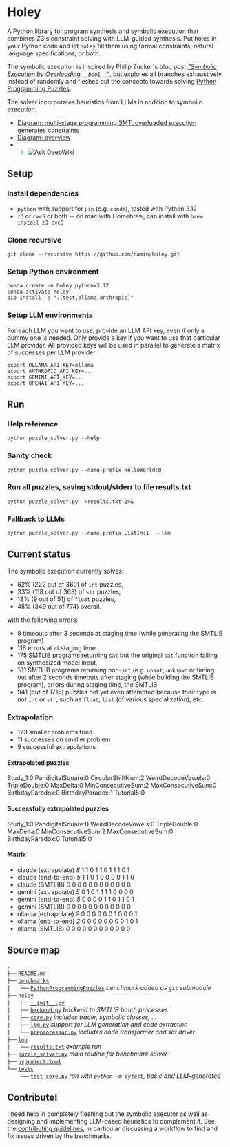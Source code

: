 # Holey

A Python library for program synthesis and symbolic execution that combines Z3's constraint solving with LLM-guided synthesis. Put holes in your Python code and let `holey` fill them using formal constraints, natural language specifications, or both.

The symbolic execution is
inspired by Philip Zucker's blog post [_"Symbolic Execution by Overloading `__bool__`"_](https://www.philipzucker.com/overload_bool/),
but explores all branches exhaustively instead of randomly and fleshes out the concepts towards solving [Python Programming Puzzles](https://github.com/microsoft/PythonProgrammingPuzzles).

The solver incorporates heuristics from LLMs in addition to symbolic execution.

- [Diagram: multi-stage programming SMT: overloaded execution generates constraints](https://github.com/namin/holey/blob/main/diagram_staging_SMT.md)
- [Diagram: overview](https://github.com/namin/holey/blob/main/diagram.md)
- - [![Ask DeepWiki](https://deepwiki.com/badge.svg)](https://deepwiki.com/namin/namin)

## Setup

### Install dependencies

- `python` with support for `pip` (e.g. `conda`), tested with Python 3.12
- `z3` or `cvc5` or both -- on mac with Homebrew, can install with `brew install z3 cvc5`
  
### Clone recursive

```
git clone --recursive https://github.com/namin/holey.git
```

### Setup Python environment
```
conda create -n holey python=3.12
conda activate holey
pip install -e ".[test,ollama,anthropic]"
```

### Setup LLM environments

For each LLM you want to use, provide an LLM API key, even if only a dummy one is needed.
Only provide a key if you want to use that particular LLM provider.
All provided keys will be used in parallel to generate a matrix of successes per LLM provider.

```
export OLLAMA_API_KEY=ollama
export ANTHROPIC_API_KEY=...
export GEMINI_API_KEY=...
export OPENAI_API_KEY=...
```

## Run

### Help reference

```
python puzzle_solver.py --help
```

### Sanity check

```
python puzzle_solver.py --name-prefix HelloWorld:0
```

### Run all puzzles, saving stdout/stderr to file results.txt

```
python puzzle_solver.py  >results.txt 2>&
```

### Fallback to LLMs

```
python puzzle_solver.py --name-prefix ListIn:1  --llm
```

## Current status

The symbolic execution currently solves:
- 62% (222 out of 360) of `int` puzzles,
- 33% (118 out of 363) of `str` puzzles,
- 18% (9 out of 51) of `float` puzzles,
- 45% (349 out of 774) overall.

with the following errors:
- 9 timeouts after 3 seconds at staging time (while generating the SMTLIB program)
- 118 errors at at staging time
- 175 SMTLIB programs returning `sat` but the original `sat` function failing on synthesized model input,
- 181 SMTLIB programs returning non-`sat` (e.g. `unsat`, `unknown` or timing out after 2 seconds
timeouts after staging (while building the SMTLIB program), errors during staging time, the SMTLIB
- 941 (out of 1715) puzzles not yet even attempted because their type is not `int` or `str`, such as `float`, `list` (of various specialization), etc.

### Extrapolation
- 123 smaller problems tried
- 11 successes on smaller problem
- 9 successful extrapolations

#### Extrapolated puzzles
Study_1:0 PandigitalSquare:0 CircularShiftNum:2 WeirdDecodeVowels:0 TripleDouble:0 MaxDelta:0 MinConsecutiveSum:2 MaxConsecutiveSum:0 BirthdayParadox:0 BirthdayParadox:1 Tutorial5:0
#### Successfully extrapolated puzzles
Study_1:0 PandigitalSquare:0 WeirdDecodeVowels:0 TripleDouble:0 MaxDelta:0 MinConsecutiveSum:2 MaxConsecutiveSum:0 BirthdayParadox:0 Tutorial5:0

#### Matrix
- claude      (extrapolate) _8_ 1 1 0 1 1 0 1 1 1 0 1
- claude       (end-to-end) _5_ 1 1 0 1 0 0 0 0 1 1 0
- claude           (SMTLIB) _0_ 0 0 0 0 0 0 0 0 0 0 0
- gemini      (extrapolate) _5_ 0 1 0 1 1 1 1 0 0 0 0
- gemini       (end-to-end) _5_ 0 0 0 0 1 1 0 1 1 0 1
- gemini           (SMTLIB) _0_ 0 0 0 0 0 0 0 0 0 0 0
- ollama      (extrapolate) _2_ 0 0 0 0 0 0 1 0 0 0 1
- ollama       (end-to-end) _2_ 0 0 0 0 0 0 0 0 1 0 1
- ollama           (SMTLIB) _0_ 0 0 0 0 0 0 0 0 0 0 0

## Source map

`.`<br/>
`├──` [`README.md`](README.md)<br/>
`├──` [`benchmarks`](benchmarks)<br/>
`│   └──` [`PythonProgrammingPuzzles`](https://github.com/microsoft/PythonProgrammingPuzzles) _benchmark added as `git` submodule_<br/>
`├──` [`holey`](holey)<br/>
`│   ├──` [`__init__.py`](holey/__init__.py)<br/>
`│   ├──` [`backend.py`](holey/backend.py) _backend to SMTLIB batch processes_<br/>
`│   ├──` [`core.py`](holey/core.py) _includes tracer, symbolic classes, ..._<br/>
`│   ├──` [`llm.py`](holey/llm.py) _support for LLM generation and code extraction_<br/>
`│   └──` [`preprocessor.py`](holey/preprocessor.py) _includes node transformer and sat driver_<br/>
`├──` [`log`](log)<br/>
`│   └──` [`results.txt`](log/results.txt) _example run_<br/>
`├──` [`puzzle_solver.py`](puzzle_solver.py) _main routine for benchmark solver_<br/>
`├──` [`pyproject.toml`](pyproject.toml)<br/>
`└──` [`tests`](tests)<br/>
`    └──` [`test_core.py`](tests/test_core.py) _ran with `python -m pytest`, basic and LLM-generated_<br/>

## Contribute!

I need help in completely fleshing out the symbolic executor as well as designing and implementing LLM-based heuristics to complement it.
See the [contributing guidelines](CONTRIBUTING.md), in particular discussing a workflow to find and fix issues driven by the benchmarks.

